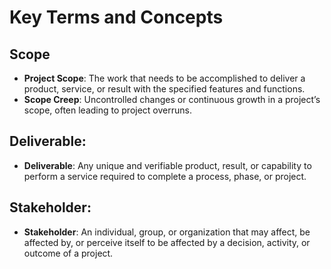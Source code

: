 # Key Terms and Concepts
## Scope

- **Project Scope**: The work that needs to be accomplished to deliver a product, service, or result with the specified features and functions.
- **Scope Creep**: Uncontrolled changes or continuous growth in a project’s scope, often leading to project overruns.
## Deliverable:

- **Deliverable**: Any unique and verifiable product, result, or capability to perform a service required to complete a process, phase, or project.
## Stakeholder:

- **Stakeholder**: An individual, group, or organization that may affect, be affected by, or perceive itself to be affected by a decision, activity, or outcome of a project.
